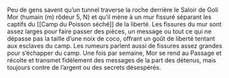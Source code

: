 Peu de gens savent qu’un tunnel traverse la roche derrière le Saloir de Goli Mor (humain (m) rôdeur 5, N) et qu’il mène à un mur fissuré séparant les captifs du [[Camp du Poisson séché]] de la liberté. Les fissures du mur sont assez larges pour faire passer des pièces, un message ou tout ce qui ne dépasse pas la taille d’une noix de coco, offrant un goût de liberté tentant aux esclaves du camp. Les rumeurs parlent aussi de fissures assez grandes pour s’échapper du camp.
Une fois par semaine, Mor se rend au Passage et récolte et transmet fidèlement des messages de la part des détenus, mais toujours contre de l’argent ou des secrets désespérés.